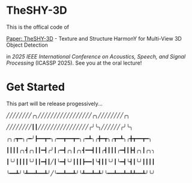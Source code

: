 # TheSHY-3D
This is the offical code of 

[Paper: TheSHY-3D](https://ieeexplore.ieee.org/document/10888954) - Texture and Structure HarmonY for Multi-View 3D Object Detection 

in _2025 IEEE International Conference on Acoustics, Speech, and Signal Processing_ (ICASSP 2025). See you at the oral lecture!

# Get Started
This part will be release progessively...

╱╱╱╱╱╱╱╱╭╮╱╱╱╱╱╱╱╱╱╱╱╱╱╱╱╱╱╭╮╱╱╱╱╱╱╱╱╭╮

╱╱╱╱╱╱╱╱┃┃╱╱╱╱╱╱╱╱╱╱╱╱╱╱╱╱╭╯╰╮╱╱╱╱╱╱╭╯╰╮

╭╮╭┳━╮╭━╯┣━━┳━╮╭━━┳━━┳━╮╭━┻╮╭╋━┳╮╭┳━┻╮╭╋┳━━┳━╮

┃┃┃┃╭╮┫╭╮┃┃━┫╭╯┃╭━┫╭╮┃╭╮┫━━┫┃┃╭┫┃┃┃╭━┫┃┣┫╭╮┃╭╮╮

┃╰╯┃┃┃┃╰╯┃┃━┫┃╱┃╰━┫╰╯┃┃┃┣━━┃╰┫┃┃╰╯┃╰━┫╰┫┃╰╯┃┃┃┃

╰━━┻╯╰┻━━┻━━┻╯╱╰━━┻━━┻╯╰┻━━┻━┻╯╰━━┻━━┻━┻┻━━┻╯╰╯

